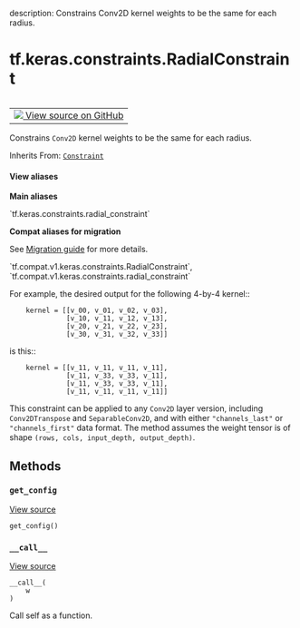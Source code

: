 description: Constrains Conv2D kernel weights to be the same for each radius.

<div itemscope itemtype="http://developers.google.com/ReferenceObject">
<meta itemprop="name" content="tf.keras.constraints.RadialConstraint" />
<meta itemprop="path" content="Stable" />
<meta itemprop="property" content="__call__"/>
<meta itemprop="property" content="get_config"/>
</div>

# tf.keras.constraints.RadialConstraint

<!-- Insert buttons and diff -->

<table class="tfo-notebook-buttons tfo-api nocontent" align="left">
<td>
  <a target="_blank" href="https://github.com/tensorflow/tensorflow/blob/r2.2/tensorflow/python/keras/constraints.py#L176-L249">
    <img src="https://www.tensorflow.org/images/GitHub-Mark-32px.png" />
    View source on GitHub
  </a>
</td>
</table>



Constrains `Conv2D` kernel weights to be the same for each radius.

Inherits From: [`Constraint`](../../../tf/keras/constraints/Constraint.md)

<section class="expandable">
  <h4 class="showalways">View aliases</h4>
  <p>
<b>Main aliases</b>
<p>`tf.keras.constraints.radial_constraint`</p>

<b>Compat aliases for migration</b>
<p>See
<a href="https://www.tensorflow.org/guide/migrate">Migration guide</a> for
more details.</p>
<p>`tf.compat.v1.keras.constraints.RadialConstraint`, `tf.compat.v1.keras.constraints.radial_constraint`</p>
</p>
</section>

<!-- Placeholder for "Used in" -->

For example, the desired output for the following 4-by-4 kernel::

```
    kernel = [[v_00, v_01, v_02, v_03],
              [v_10, v_11, v_12, v_13],
              [v_20, v_21, v_22, v_23],
              [v_30, v_31, v_32, v_33]]
```

is this::

```
    kernel = [[v_11, v_11, v_11, v_11],
              [v_11, v_33, v_33, v_11],
              [v_11, v_33, v_33, v_11],
              [v_11, v_11, v_11, v_11]]
```

This constraint can be applied to any `Conv2D` layer version, including
`Conv2DTranspose` and `SeparableConv2D`, and with either `"channels_last"` or
`"channels_first"` data format. The method assumes the weight tensor is of
shape `(rows, cols, input_depth, output_depth)`.

## Methods

<h3 id="get_config"><code>get_config</code></h3>

<a target="_blank" href="https://github.com/tensorflow/tensorflow/blob/r2.2/tensorflow/python/keras/constraints.py#L40-L41">View source</a>

<pre class="devsite-click-to-copy prettyprint lang-py tfo-signature-link">
<code>get_config()
</code></pre>




<h3 id="__call__"><code>__call__</code></h3>

<a target="_blank" href="https://github.com/tensorflow/tensorflow/blob/r2.2/tensorflow/python/keras/constraints.py#L203-L217">View source</a>

<pre class="devsite-click-to-copy prettyprint lang-py tfo-signature-link">
<code>__call__(
    w
)
</code></pre>

Call self as a function.




